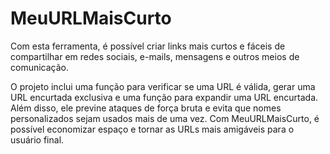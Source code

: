 # MeuURLMaisCurto


Com esta ferramenta, é possível criar links mais curtos e fáceis de compartilhar em redes sociais, e-mails, mensagens e outros meios de comunicação. 



O projeto inclui uma função para verificar se uma URL é válida, gerar uma URL encurtada exclusiva e uma função para expandir uma URL encurtada. Além disso, ele previne ataques de força bruta e evita que nomes personalizados sejam usados mais de uma vez. Com MeuURLMaisCurto, é possível economizar espaço e tornar as URLs mais amigáveis para o usuário final.
